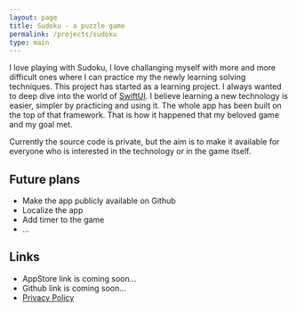 ```yaml
---
layout: page
title: Sudoku - a puzzle game
permalink: /projects/sudoku
type: main
---
```


I love playing with Sudoku, I love challanging myself with more and more difficult ones where I can practice my the newly learning solving techniques.
This project has started as a learning project. I always wanted to deep dive into the world of [SwiftUI](https://developer.apple.com/xcode/swiftui/). I believe learning a new technology is easier, simpler by practicing and using it. The whole app has been built on the top of that framework. That is how it happened that my beloved game and my goal met.

Currently the source code is private, but the aim is to make it available for everyone who is interested in the technology or in the game itself.

## Future plans

* Make the app publicly available on Github
* Localize the app
* Add timer to the game
* ...

## Links

* AppStore link is coming soon...
* Github link is coming soon...
* [Privacy Policy](/projects/sudoku/privacy-policy)